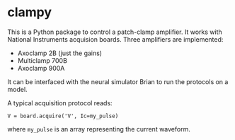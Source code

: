 # clampy
This is a Python package to control a patch-clamp amplifier.
It works with National Instruments acquision boards. Three amplifiers are implemented:
* Axoclamp 2B (just the gains)
* Multiclamp 700B
* Axoclamp 900A

It can be interfaced with the neural simulator Brian to run the protocols on a model.

A typical acquisition protocol reads:

    V = board.acquire('V', Ic=my_pulse)
    
where `my_pulse` is an array representing the current waveform.
